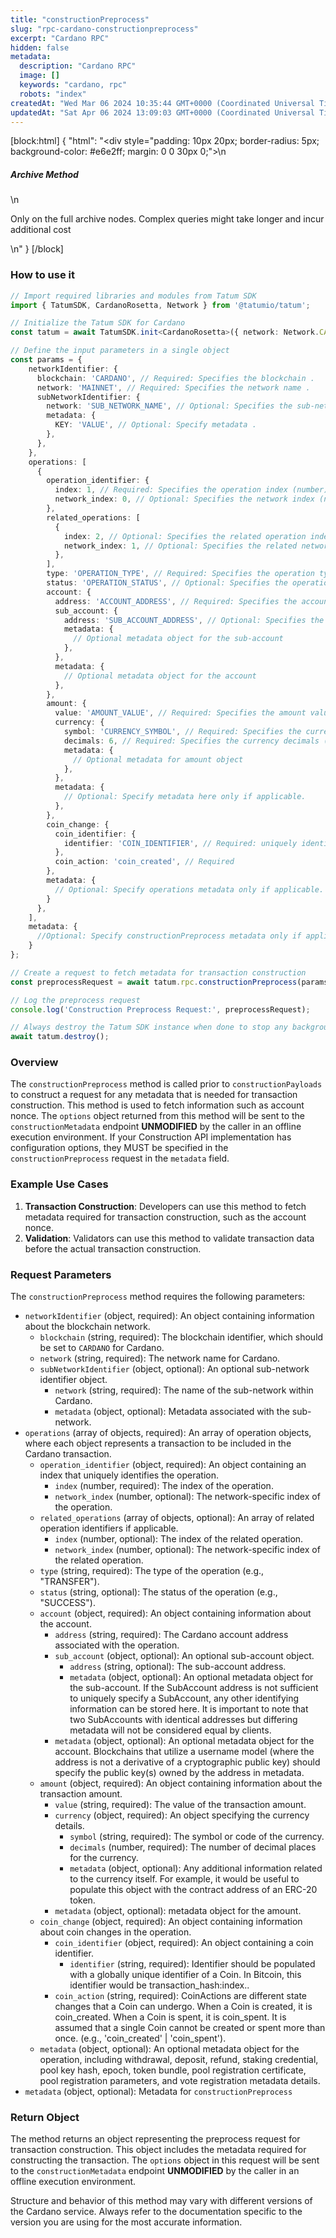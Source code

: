 ```yaml
---
title: "constructionPreprocess"
slug: "rpc-cardano-constructionpreprocess"
excerpt: "Cardano RPC"
hidden: false
metadata: 
  description: "Cardano RPC"
  image: []
  keywords: "cardano, rpc"
  robots: "index"
createdAt: "Wed Mar 06 2024 10:35:44 GMT+0000 (Coordinated Universal Time)"
updatedAt: "Sat Apr 06 2024 13:09:03 GMT+0000 (Coordinated Universal Time)"
---
```

[block:html]
{
  "html": "<div style=\"padding: 10px 20px; border-radius: 5px; background-color: #e6e2ff; margin: 0 0 30px 0;\">\n  <h5>Archive Method</h5>\n  <p>Only on the full archive nodes. Complex queries might take longer and incur additional cost</p>\n</div>"
}
[/block]


### How to use it

```typescript
// Import required libraries and modules from Tatum SDK
import { TatumSDK, CardanoRosetta, Network } from '@tatumio/tatum';

// Initialize the Tatum SDK for Cardano
const tatum = await TatumSDK.init<CardanoRosetta>({ network: Network.CARDANO_ROSETTA });

// Define the input parameters in a single object
const params = {
    networkIdentifier: {
      blockchain: 'CARDANO', // Required: Specifies the blockchain .
      network: 'MAINNET', // Required: Specifies the network name .
      subNetworkIdentifier: {
        network: 'SUB_NETWORK_NAME', // Optional: Specifies the sub-network name .
        metadata: {
          KEY: 'VALUE', // Optional: Specify metadata .
        },
      },
    },
    operations: [
      {
        operation_identifier: {
          index: 1, // Required: Specifies the operation index (number).
          network_index: 0, // Optional: Specifies the network index (number).
        },
        related_operations: [
          {
            index: 2, // Optional: Specifies the related operation index (number).
            network_index: 1, // Optional: Specifies the related network index (number).
          },
        ],
        type: 'OPERATION_TYPE', // Required: Specifies the operation type.
        status: 'OPERATION_STATUS', // Optional: Specifies the operation status .
        account: {
          address: 'ACCOUNT_ADDRESS', // Required: Specifies the account address .
          sub_account: {
            address: 'SUB_ACCOUNT_ADDRESS', // Optional: Specifies the sub-account address .
            metadata: {
              // Optional metadata object for the sub-account
            },
          },
          metadata: {
            // Optional metadata object for the account
          },
        },
        amount: {
          value: 'AMOUNT_VALUE', // Required: Specifies the amount value (string).
          currency: {
            symbol: 'CURRENCY_SYMBOL', // Required: Specifies the currency symbol .
            decimals: 6, // Required: Specifies the currency decimals (number).
            metadata: {
              // Optional metadata for amount object
            },
          },
          metadata: {
            // Optional: Specify metadata here only if applicable.
          },
        },
        coin_change: {
          coin_identifier: {
            identifier: 'COIN_IDENTIFIER', // Required: uniquely identifies a Coin.
          },
          coin_action: 'coin_created', // Required
        },
        metadata: {
          // Optional: Specify operations metadata only if applicable.
        }
      },
    ],
    metadata: {
      //Optional: Specify constructionPreprocess metadata only if applicable.
    }
};

// Create a request to fetch metadata for transaction construction
const preprocessRequest = await tatum.rpc.constructionPreprocess(params);

// Log the preprocess request
console.log('Construction Preprocess Request:', preprocessRequest);

// Always destroy the Tatum SDK instance when done to stop any background processes
await tatum.destroy();
```

### Overview

The `constructionPreprocess` method is called prior to `constructionPayloads` to construct a request for any metadata that is needed for transaction construction. This method is used to fetch information such as account nonce. The `options` object returned from this method will be sent to the `constructionMetadata` endpoint **UNMODIFIED** by the caller in an offline execution environment. If your Construction API implementation has configuration options, they MUST be specified in the `constructionPreprocess` request in the `metadata` field.

### Example Use Cases

1. **Transaction Construction**: Developers can use this method to fetch metadata required for transaction construction, such as the account nonce.
2. **Validation**: Validators can use this method to validate transaction data before the actual transaction construction.

### Request Parameters

The `constructionPreprocess` method requires the following parameters:

- `networkIdentifier` (object, required): An object containing information about the blockchain network.
  - `blockchain` (string, required): The blockchain identifier, which should be set to `CARDANO` for Cardano.
  - `network` (string, required): The network name for Cardano.
  - `subNetworkIdentifier` (object, optional): An optional sub-network identifier object.
    - `network` (string, required): The name of the sub-network within Cardano.
    - `metadata` (object, optional): Metadata associated with the sub-network.
- `operations` (array of objects, required): An array of operation objects, where each object represents a transaction to be included in the Cardano transaction.
  - `operation_identifier` (object, required): An object containing an index that uniquely identifies the operation.
    - `index` (number, required): The index of the operation.
    - `network_index` (number, optional): The network-specific index of the operation.
  - `related_operations` (array of objects, optional): An array of related operation identifiers if applicable.
    - `index` (number, optional): The index of the related operation.
    - `network_index` (number, optional): The network-specific index of the related operation.
  - `type` (string, required): The type of the operation (e.g., "TRANSFER").
  - `status` (string, optional): The status of the operation (e.g., "SUCCESS").
  - `account` (object, required): An object containing information about the account.
    - `address` (string, required): The Cardano account address associated with the operation.
    - `sub_account` (object, optional): An optional sub-account object.
      - `address` (string, optional): The sub-account address.
      - `metadata` (object, optional): An optional metadata object for the sub-account. If the SubAccount address is not sufficient to uniquely specify a SubAccount, any other identifying information can be stored here. It is important to note that two SubAccounts with identical addresses but differing metadata will not be considered equal by clients.
    - `metadata` (object, optional): An optional metadata object for the account. Blockchains that utilize a username model (where the address is not a derivative of a cryptographic public key) should specify the public key(s) owned by the address in metadata.
  - `amount` (object, required): An object containing information about the transaction amount.
    - `value` (string, required): The value of the transaction amount.
    - `currency` (object, required): An object specifying the currency details.
      - `symbol` (string, required): The symbol or code of the currency.
      - `decimals` (number, required): The number of decimal places for the currency.
      - `metadata` (object, optional): Any additional information related to the currency itself. For example, it would be useful to populate this object with the contract address of an ERC-20 token.
    - `metadata` (object, optional): metadata object for the amount.
  - `coin_change` (object, required): An object containing information about coin changes in the operation.
    - `coin_identifier` (object, required): An object containing a coin identifier.
      - `identifier` (string, required): Identifier should be populated with a globally unique identifier of a Coin. In Bitcoin, this identifier would be transaction_hash:index..
    - `coin_action` (string, required): CoinActions are different state changes that a Coin can undergo. When a Coin is created, it is coin_created. When a Coin is spent, it is coin_spent. It is assumed that a single Coin cannot be created or spent more than once. (e.g., 'coin_created' | 'coin_spent').
  - `metadata` (object, optional): An optional metadata object for the operation, including withdrawal, deposit, refund, staking credential, pool key hash, epoch, token bundle, pool registration certificate, pool registration parameters, and vote registration metadata details.
- `metadata` (object, optional): Metadata for `constructionPreprocess`

### Return Object

The method returns an object representing the preprocess request for transaction construction. This object includes the metadata required for constructing the transaction. The `options` object in this request will be sent to the `constructionMetadata` endpoint **UNMODIFIED** by the caller in an offline execution environment. 

Structure and behavior of this method may vary with different versions of the Cardano service. Always refer to the documentation specific to the version you are using for the most accurate information.

